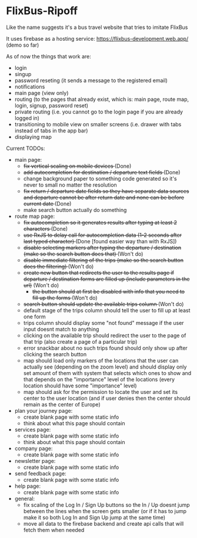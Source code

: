 # FlixBus-Ripoff
Like the name suggests it's a bus travel website that tries to imitate FlixBus

It uses firebase as a hosting service: https://flixbus-development.web.app/ (demo so far)

As of now the things that work are:
- login
- singup
- password reseting (it sends a message to the registered email)
- notifications
- main page (view only)
- routing (to the pages that already exist, which is: main page, route map, login, signup, password reset)
- private routing (i.e. you cannot go to the login page if you are already logged in)
- transitioning to mobile view on smaller screens (i.e. drawer with tabs instead of tabs in the app bar)
- displaying map

Current TODOs:
- main page:
  - <del> fix vertical scaling on mobile devices </del> (Done)
  - <del> add autocompletion for destination / departure text fields </del> (Done)
  - change background paper to something code generated so it's never to small no matter the resolution
  - <del> fix return / departure date fields so they have separate data sources and departure cannot be after return date and none can be before current date </del>  (Done)
  - make search button actually do something
- route map page:
  - <del> fix autocompletion so it generates results after typing at least 2 characters </del>  (Done)
  - <del> use RxJS to delay call for autocompletion data (1-2 seconds after last typed character) </del> (Done [found easier way than with RxJS])
  - <del> disable selecting markers after typing the departure / destination (make so the search button does that) </del> (Won't do)
  - <del> disable immediate filtering of the trips (make so the search button does the filtering) </del> (Won't do)
  - <del> create new button that redirects the user to the results page if departure / destination forms are filled up (include parameters in the url)</del> (Won't do)
    - <del> the button should at first be disabled with info that you need to fill up the forms </del> (Won't do)
  - <del> search button should update the available trips column </del> (Won't do)
  - default stage of the trips column should tell the user to fill up at least one form
  - trips column should display some "not found" message if the user input doesnt match to anything
  - clicking on the available trip should redirect the user to the page of that trip (also create a page of a particular trip)
  - error snackbar about no such trips found should only show up after clicking the search button
  - map should load only markers of the locations that the user can actually see (depending on the zoom level) and should display only set amount of them with system that selects which ones to show and that depends on the "importance" level of the locations (every location should have some "importance" level)
  - map should ask for the permission to locate the user and set its center to the user location (and if user denies then the center should remain as the center of Europe)
- plan your journey page:
  - create blank page with some static info
  - think about what this page should contain
- services page:
  - create blank page with some static info
  - think about what this page should contain
- company page:
  - create blank page with some static info
- newsletter page:
  - create blank page with some static info
- send feedback page:
  - create blank page with some static info
- help page:
  - create blank page with some static info
- general:
  - fix scaling of the Log In / Sign Up buttons so the In / Up doesnt jump between the lines when the screen gets smaller (or if it has to jump make it so both Log In and Sign Up jump at the same time)
  - move all data to the firebase backend and create api calls that will fetch them when needed